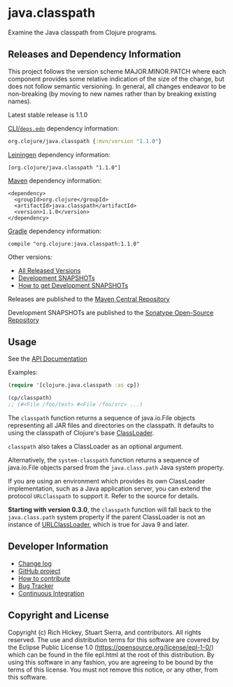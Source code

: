 # java.classpath

Examine the Java classpath from Clojure programs.


## Releases and Dependency Information

This project follows the version scheme MAJOR.MINOR.PATCH where each component provides some relative indication of the size of the change, but does not follow semantic versioning. In general, all changes endeavor to be non-breaking (by moving to new names rather than by breaking existing names).

Latest stable release is 1.1.0

[CLI/`deps.edn`](https://clojure.org/reference/deps_edn) dependency information:
```clojure
org.clojure/java.classpath {:mvn/version "1.1.0"}
```

[Leiningen] dependency information:

    [org.clojure/java.classpath "1.1.0"]

[Maven] dependency information:

    <dependency>
      <groupId>org.clojure</groupId>
      <artifactId>java.classpath</artifactId>
      <version>1.1.0</version>
    </dependency>

[Gradle] dependency information:

    compile "org.clojure:java.classpath:1.1.0"

[Leiningen]: https://leiningen.org/
[Maven]: https://maven.apache.org/
[Gradle]: https://www.gradle.org/

Other versions:

* [All Released Versions](https://search.maven.org/#search%7Cgav%7C1%7Cg%3A%22org.clojure%22%20AND%20a%3A%22java.classpath%22)
* [Development SNAPSHOTs](https://oss.sonatype.org/index.html#nexus-search;gav~org.clojure~java.classpath~~~)
* [How to get Development SNAPSHOTs](https://clojure.org/releases/downloads#_using_clojure_snapshot_releases)

Releases are published to the [Maven Central Repository](https://search.maven.org/)

Development SNAPSHOTs are published to the [Sonatype Open-Source Repository](https://oss.sonatype.org/)


## Usage

See the [API Documentation](https://clojure.github.io/java.classpath/)

Examples:

```clojure
(require '[clojure.java.classpath :as cp])

(cp/classpath)
;; (#<File /foo/test> #<File /foo/src> ...)
```

The `classpath` function returns a sequence of java.io.File objects
representing all JAR files and directories on the classpath. It
defaults to using the classpath of Clojure's base
[ClassLoader](https://docs.oracle.com/javase/8/docs/api/java/lang/ClassLoader.html).

`classpath` also takes a ClassLoader as an optional argument.

Alternatively, the `system-classpath` function returns a sequence of
java.io.File objects parsed from the `java.class.path` Java system
property.

If you are using an environment which provides its own ClassLoader
implementation, such as a Java application server, you can extend the
protocol `URLClasspath` to support it. Refer to the source for
details.

**Starting with version 0.3.0**, the `classpath` function will fall
back to the `java.class.path` system property if the parent
ClassLoader is not an instance of [URLClassLoader](https://docs.oracle.com/javase/9/docs/api/java/net/URLClassLoader.html),
which is true for Java 9 and later.


## Developer Information

* [Change log](CHANGES.md)
* [GitHub project](https://github.com/clojure/java.classpath)
* [How to contribute](https://clojure.org/community/contributing)
* [Bug Tracker](https://clojure.atlassian.net/browse/CLASSPATH)
* [Continuous Integration](https://github.com/clojure/java.classpath/actions/workflows/test.yml)

## Copyright and License

Copyright (c) Rich Hickey, Stuart Sierra, and contributors. All
rights reserved. The use and distribution terms for this software are
covered by the Eclipse Public License 1.0
(https://opensource.org/license/epl-1-0/) which can be found in
the file epl.html at the root of this distribution. By using this
software in any fashion, you are agreeing to be bound by the terms of
this license. You must not remove this notice, or any other, from this
software.
